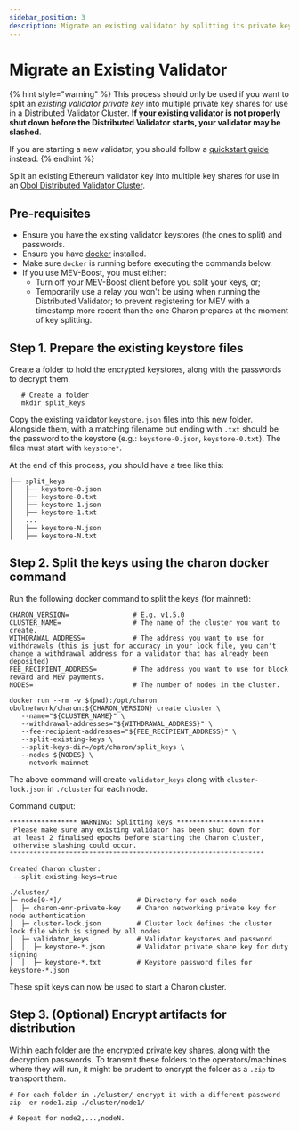 ```yaml
---
sidebar_position: 3
description: Migrate an existing validator by splitting its private key into shares
---
```


# Migrate an Existing Validator

{% hint style="warning" %}
This process should only be used if you want to split an _existing validator private key_ into multiple private key shares for use in a Distributed Validator Cluster. **If your existing validator is not properly shut down before the Distributed Validator starts, your validator may be slashed**.

If you are starting a new validator, you should follow a [quickstart guide](../../run-a-dv/start/quickstart_overview.md) instead.
{% endhint %}

Split an existing Ethereum validator key into multiple key shares for use in an [Obol Distributed Validator Cluster](../../learn/intro/key-concepts.md#distributed-validator-cluster).

## Pre-requisites

* Ensure you have the existing validator keystores (the ones to split) and passwords.
* Ensure you have [docker](https://docs.docker.com/engine/install/) installed.
* Make sure `docker` is running before executing the commands below.
* If you use MEV-Boost, you must either:
  * Turn off your MEV-Boost client before you split your keys, or;
  * Temporarily use a relay you won't be using when running the Distributed Validator; to prevent registering for MEV with a timestamp more recent than the one Charon prepares at the moment of key splitting.

## Step 1. Prepare the existing keystore files

Create a folder to hold the encrypted keystores, along with the passwords to decrypt them.

```shell
   # Create a folder
   mkdir split_keys
```

Copy the existing validator `keystore.json` files into this new folder. Alongside them, with a matching filename but ending with `.txt` should be the password to the keystore (e.g.: `keystore-0.json`, `keystore-0.txt`). The files must start with `keystore*`.

At the end of this process, you should have a tree like this:

```shell
├── split_keys
│   ├── keystore-0.json
│   ├── keystore-0.txt
│   ├── keystore-1.json
│   ├── keystore-1.txt
│   ...
│   ├── keystore-N.json
│   ├── keystore-N.txt
```

## Step 2. Split the keys using the charon docker command

Run the following docker command to split the keys (for mainnet):

```shell
CHARON_VERSION=                # E.g. v1.5.0
CLUSTER_NAME=                  # The name of the cluster you want to create.
WITHDRAWAL_ADDRESS=            # The address you want to use for withdrawals (this is just for accuracy in your lock file, you can't change a withdrawal address for a validator that has already been deposited)
FEE_RECIPIENT_ADDRESS=         # The address you want to use for block reward and MEV payments.
NODES=                         # The number of nodes in the cluster.

docker run --rm -v $(pwd):/opt/charon obolnetwork/charon:${CHARON_VERSION} create cluster \
   --name="${CLUSTER_NAME}" \
   --withdrawal-addresses="${WITHDRAWAL_ADDRESS}" \
   --fee-recipient-addresses="${FEE_RECIPIENT_ADDRESS}" \
   --split-existing-keys \
   --split-keys-dir=/opt/charon/split_keys \
   --nodes ${NODES} \
   --network mainnet
```

The above command will create `validator_keys` along with `cluster-lock.json` in `./cluster` for each node.

Command output:

```shell
***************** WARNING: Splitting keys **********************
 Please make sure any existing validator has been shut down for
 at least 2 finalised epochs before starting the Charon cluster,
 otherwise slashing could occur.                               
****************************************************************

Created Charon cluster:
 --split-existing-keys=true

./cluster/
├─ node[0-*]/                   # Directory for each node
│  ├─ charon-enr-private-key    # Charon networking private key for node authentication
│  ├─ cluster-lock.json         # Cluster lock defines the cluster lock file which is signed by all nodes
│  ├─ validator_keys            # Validator keystores and password
│  │  ├─ keystore-*.json        # Validator private share key for duty signing
│  │  ├─ keystore-*.txt         # Keystore password files for keystore-*.json
```

These split keys can now be used to start a Charon cluster.

## Step 3. (Optional) Encrypt artifacts for distribution

Within each folder are the encrypted [private key shares](../../learn/intro/key-concepts.md#distributed-validator-key-share), along with the decryption passwords. To transmit these folders to the operators/machines where they will run, it might be prudent to encrypt the folder as a `.zip` to transport them.

```shell
# For each folder in ./cluster/ encrypt it with a different password
zip -er node1.zip ./cluster/node1/

# Repeat for node2,...,nodeN.
```
